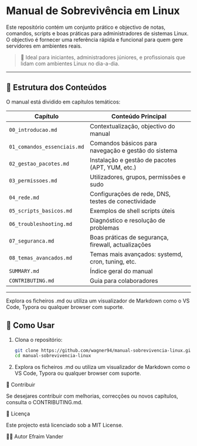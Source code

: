 # Manual de Sobrevivência em Linux

Este repositório contém um conjunto prático e objectivo de notas, comandos, scripts e boas práticas para administradores de sistemas Linux. O objectivo é fornecer uma referência rápida e funcional para quem gere servidores em ambientes reais.

> 📘 Ideal para iniciantes, administradores júniores, e profissionais que lidam com ambientes Linux no dia-a-dia.

---

## 📂 Estrutura dos Conteúdos

O manual está dividido em capítulos temáticos:

| Capítulo                         | Conteúdo Principal                                      |
|----------------------------------|----------------------------------------------------------|
| `00_introducao.md`               | Contextualização, objectivo do manual                   |
| `01_comandos_essenciais.md`      | Comandos básicos para navegação e gestão do sistema     |
| `02_gestao_pacotes.md`           | Instalação e gestão de pacotes (APT, YUM, etc.)         |
| `03_permissoes.md`               | Utilizadores, grupos, permissões e sudo                 |
| `04_rede.md`                     | Configurações de rede, DNS, testes de conectividade     |
| `05_scripts_basicos.md`          | Exemplos de shell scripts úteis                         |
| `06_troubleshooting.md`          | Diagnóstico e resolução de problemas                    |
| `07_seguranca.md`                | Boas práticas de segurança, firewall, actualizações     |
| `08_temas_avancados.md`          | Temas mais avançados: systemd, cron, tuning, etc.       |
| `SUMMARY.md`                     | Índice geral do manual                                  |
| `CONTRIBUTING.md`                | Guia para colaboradores                                 |

---

Explora os ficheiros .md ou utiliza um visualizador de Markdown como o VS Code, Typora ou qualquer browser com suporte.



## 🚀 Como Usar

1. Clona o repositório:
   ```bash
   git clone https://github.com/wagner94/manual-sobrevivencia-linux.git
   cd manual-sobrevivencia-linux
2. Explora os ficheiros .md ou utiliza um visualizador de Markdown como o VS Code, Typora ou qualquer browser com suporte.

🤝 Contribuir

Se desejares contribuir com melhorias, correcções ou novos capítulos, consulta o CONTRIBUTING.md.

📄 Licença

Este projecto está licenciado sob a MIT License.

🧑‍💻 Autor
Efraim Vander 

